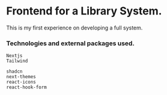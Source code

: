 # Frontend for a Library System.

This is my first experience on developing a full system.

### Technologies and external packages used.

```
Nextjs
Tailwind
```
```
shadcn
next-themes
react-icons
react-hook-form
```
